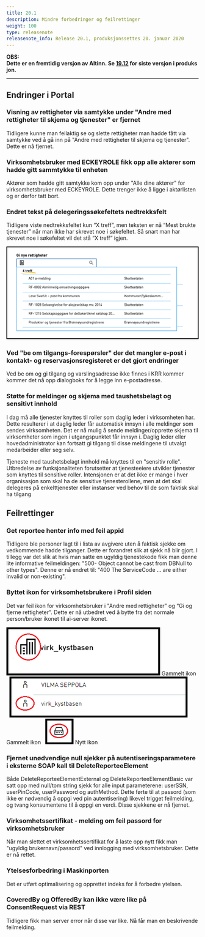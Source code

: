 ```yaml
---
title: 20.1
description: Mindre forbedringer og feilrettinger
weight: 100
type: releasenote
releasenote_info: Release 20.1, produksjonssettes 20. januar 2020
---
```


**OBS: Dette er en fremtidig versjon av Altinn. Se [19.12](../../2019/19-12) for siste versjon i produksjon.**

***

## Endringer i Portal

### Visning av rettigheter via samtykke under "Andre med rettigheter til skjema og tjenester" er fjernet

Tidligere kunne man feilaktig se og slette rettigheter man hadde fått via samtykke ved å gå inn på "Andre med rettigheter til skjema og tjenester". Dette er nå fjernet.

### Virksomhetsbruker med ECKEYROLE fikk opp alle aktører som hadde gitt sammtykke til enheten

Aktører som hadde gitt samtykke kom opp under "Alle dine aktører" for virksomhetsbruker med ECKEYROLE. Dette trenger ikke å ligge i aktørlisten og er derfor tatt bort.

### Endret tekst på delegeringssøkefeltets nedtrekksfelt

Tidligere viste nedtrekksfeltet kun “X treff”, men teksten er nå “Mest brukte tjenester” når man ikke har skrevet noe i søkefeltet. Så snart man har skrevet noe i søkefeltet vil det stå “X treff” igjen.

![Slik så det ut før endringen](xtreff.png "Slik så det ut før endringen")

### Ved "be om tilgangs-forespørsler" der det mangler e-post i kontakt- og reservasjonsregisteret er det gjort endringer

Ved be om og gi tilgang og varslingsadresse ikke finnes i KRR kommer kommer det nå opp dialogboks for å legge inn e-postadresse.

### Støtte for meldinger og skjema med taushetsbelagt og sensitivt innhold 
I dag må alle tjenester knyttes til roller som daglig leder i virksomheten har. 
Dette resulterer i at daglig leder får automatisk innsyn i alle meldinger som sendes virksomheten. 
Det er nå mulig å sende meldinger/opprette skjema til virksomheter som ingen i utgangspunktet får innsyn i. 
Daglig leder eller hovedadministrator kan fortsatt gi tilgang til disse meldingene til utvalgt medarbeider eller seg selv.

Tjeneste med taushetsbelagt innhold må knyttes til en "sensitiv rolle". 
Utbredelse av funksjonaliteten forutsetter at tjenesteeiere utvikler tjenester som knyttes til sensitive roller. 
Intensjonen er at det ikke er mange i hver organisasjon som skal ha de sensitive tjenesterollene, men at det skal delegeres 
på enkelttjenester eller instanser ved behov til de som faktisk skal ha tilgang

## Feilrettinger

### Get reportee henter info med feil appid

 Tidligere ble personer lagt til i lista av avgivere uten å faktisk sjekke om vedkommende hadde tilganger. Dette er forandret slik at sjekk nå blir gjort.  I tillegg var det slik at hvis man satte en ugyldig tjenestekode fikk man denne lite informative feilmeldingen: "500- Object cannot be cast from DBNull to other types". Denne er nå endret til: "400 The ServiceCode … are either invalid or non-existing".

### Byttet ikon for virksomhetsbrukere i Profil siden

Det var feil ikon for virksomhetsbruker i "Andre med rettigheter" og “Gi og fjerne rettigheter”. Dette er nå utbedret ved å bytte fra det normale person/bruker ikonet til ai-server ikonet.

![Gammelt ikon](ikon.png "Gammelt ikon")
Gammelt ikon
&nbsp;
![Gammelt ikon](ikon3.png "Gammelt ikon")
Gammelt ikon
&nbsp;
![Nytt ikon](ikon2.png "Nytt ikon")
Nytt ikon

### Fjernet unødvendige null sjekker på autentiseringsparametere i eksterne SOAP kall til DeleteReporteeElement

Både DeleteReporteeElementExternal og DeleteReporteeElementBasic var satt opp med null/tom string sjekk for alle input parameterene: userSSN, userPinCode, userPassword og authMethod. Dette førte til at passord (som ikke er nødvendig å oppgi ved pin autentisering) likevel trigget feilmelding, og tvang konsumentene til å oppgi en verdi. Disse sjekkene er nå fjernet.

### Virksomhetssertifikat - melding om feil passord for virksomhetsbruker

Når man slettet et virksomhetssertifikat for å laste opp nytt fikk man "ugyldig brukernavn/passord" ved innlogging med virksomhetsbruker. Dette er nå rettet.

### Ytelsesforbedring i Maskinporten

Det er utført optimalisering og opprettet indeks for å forbedre ytelsen.

### CoveredBy og OfferedBy kan ikke være like på ConsentRequest via REST

Tidligere fikk man server error når disse var like. Nå får man en beskrivende feilmelding.



